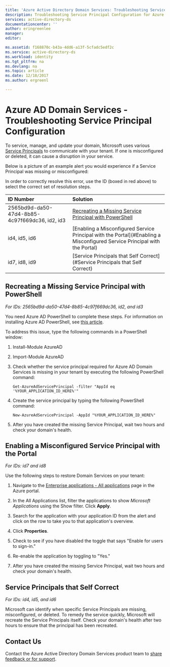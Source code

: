 ```yaml
---
title: 'Azure Active Directory Domain Services: Troubleshooting Service Principal Configuration| Microsoft Docs'
description: Troubleshooting Service Principal Configuration for Azure AD Domain Services
services: active-directory-ds
documentationcenter: ''
author: eringreenlee
manager:
editor:

ms.assetid: f168870c-b43a-4dd6-a13f-5cfadc5edf2c
ms.service: active-directory-ds
ms.workload: identity
ms.tgt_pltfrm: na
ms.devlang: na
ms.topic: article
ms.date: 12/18/2017
ms.author: ergreenl

---
```

# Azure AD Domain Services - Troubleshooting Service Principal Configuration

To service, manage, and update your domain, Microsoft uses various [Service Principals](https://docs.microsoft.com/en-us/azure/active-directory/develop/active-directory-application-objects) to communicate with your tenant. If one is misconfigured or deleted, it can cause a disruption in your service.

Below is a picture of an example alert you would experience if a Service Principal was missing or misconfigured:



In order to correctly resolve this error, use the ID (boxed in red above) to select the correct set of resolution steps.


| ID Number | Solution |
| :-------- | :------- |
| 2565bd9d-da50-47d4-8b85-4c97f669dc36, id2, id3 | [Recreating a Missing Service Principal with PowerShell](#recreating-a-missing-service-principal-with-powershell) |
| id4, id5, id6 | [Enabling a Misconfigured Service Principal with the Portal](#Enabling a Misconfigured Service Principal with the Portal) |
| id7, id8, id9 | [Service Principals that Self Correct](#Service Principals that Self Correct) |




## Recreating a Missing Service Principal with PowerShell

*For IDs: 2565bd9d-da50-47d4-8b85-4c97f669dc36, id2, and id3*

You need Azure AD PowerShell to complete these steps. For information on installing Azure AD PowerShell, see [this article](https://docs.microsoft.com/en-us/powershell/azure/active-directory/install-adv2?view=azureadps-2.0.).

To address this issue, type the following commands in a PowerShell window:
1. Install-Module AzureAD
2. Import-Module AzureAD
3. Check whether the service principal required for Azure AD Domain Services is missing in your tenant by executing the following PowerShell command:

    `Get-AzureAdServicePrincipal -filter "AppId eq '%YOUR_APPLICATION_ID_HERE%'"`
4. Create the service principal by typing the following PowerShell command:

     `New-AzureAdServicePrincipal -AppId "%YOUR_APPLICATION_ID_HERE%"`
5. After you have created the missing Service Principal, wait two hours and check your domain's health.

## Enabling a Misconfigured Service Principal with the Portal

*For IDs: id7 and id8*

Use the following steps to restore Domain Services on your tenant:

1. Navigate to the [Enterprise applications - All applications](https://portal.azure.com/#blade/Microsoft_AAD_IAM/StartboardApplicationsMenuBlade/AllApps/menuId/) page in the Azure portal.

2. In the All Applications list, filter the applications to show *Microsoft Applications* using the Show filter. Click **Apply**.

3. Search for the application with your application ID from the alert and click on the row to take you to that application's overview.

4. Click **Properties**.

5. Check to see if you have disabled the toggle that says "Enable for users to sign-in."

6. Re-enable the application by toggling to "Yes."

7. After you have created the missing Service Principal, wait two hours and check your domain's health.


## Service Principals that Self Correct

*For IDs: id4, id5, and id6*

Microsoft can identify when specific Service Principals are missing, misconfigured, or deleted. To remedy the service quickly, Microsoft will recreate the Service Principals itself. Check your domain's health after two hours to ensure that the principal has been recreated.

## Contact Us
Contact the Azure Active Directory Domain Services product team to [share feedback or for support](active-directory-ds-contact-us.md).
